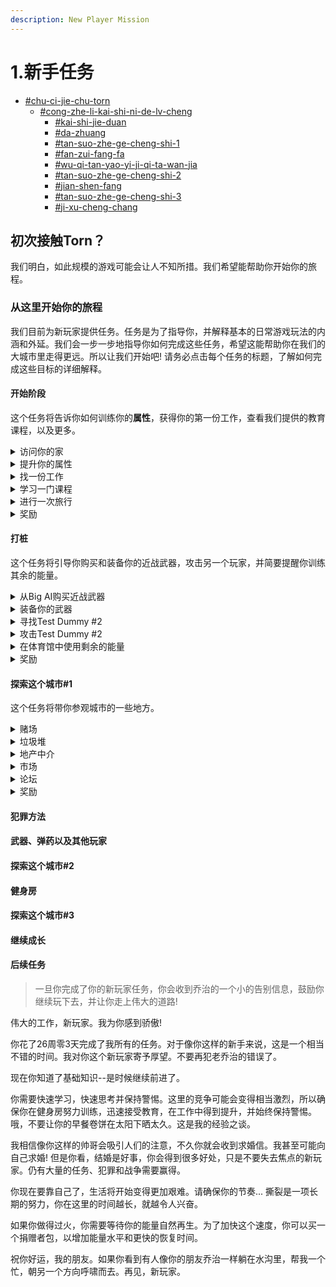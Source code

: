 ```yaml
---
description: New Player Mission
---
```


# 1.新手任务

* [#chu-ci-jie-chu-torn](1.-xin-shou-ren-wu.md#chu-ci-jie-chu-torn "mention")
  * [#cong-zhe-li-kai-shi-ni-de-lv-cheng](1.-xin-shou-ren-wu.md#cong-zhe-li-kai-shi-ni-de-lv-cheng "mention")
    * [#kai-shi-jie-duan](1.-xin-shou-ren-wu.md#kai-shi-jie-duan "mention")
    * [#da-zhuang](1.-xin-shou-ren-wu.md#da-zhuang "mention")
    * [#tan-suo-zhe-ge-cheng-shi-1](1.-xin-shou-ren-wu.md#tan-suo-zhe-ge-cheng-shi-1 "mention")
    * [#fan-zui-fang-fa](1.-xin-shou-ren-wu.md#fan-zui-fang-fa "mention")
    * [#wu-qi-tan-yao-yi-ji-qi-ta-wan-jia](1.-xin-shou-ren-wu.md#wu-qi-tan-yao-yi-ji-qi-ta-wan-jia "mention")
    * [#tan-suo-zhe-ge-cheng-shi-2](1.-xin-shou-ren-wu.md#tan-suo-zhe-ge-cheng-shi-2 "mention")
    * [#jian-shen-fang](1.-xin-shou-ren-wu.md#jian-shen-fang "mention")
    * [#tan-suo-zhe-ge-cheng-shi-3](1.-xin-shou-ren-wu.md#tan-suo-zhe-ge-cheng-shi-3 "mention")
    * [#ji-xu-cheng-chang](1.-xin-shou-ren-wu.md#ji-xu-cheng-chang "mention")

## 初次接触Torn？

我们明白，如此规模的游戏可能会让人不知所措。我们希望能帮助你开始你的旅程。

### 从这里开始你的旅程

我们目前为新玩家提供任务。任务是为了指导你，并解释基本的日常游戏玩法的内涵和外延。我们会一步一步地指导你如何完成这些任务，希望这能帮助你在我们的大城市里走得更远。所以让我们开始吧! 请务必点击每个任务的标题，了解如何完成这些目标的详细解释。

#### 开始阶段

这个任务将告诉你如何训练你的**属性**，获得你的第一份工作，查看我们提供的教育课程，以及更多。

<details>

<summary>访问你的家</summary>

**任务步骤**

1. 导航到主页区域

**任务描述**

你的'家'是你所有个人信息的存储地。我把我所有的信息都塞在裤子里，没有人愿意靠近那里。你的家几乎有你需要知道的关于你自己的每一个小细节；你有多少现金，你有多少能量，还有你的名字......以防你喝醉了而忘记。我一直都是这样做的。看一看，然后点击 "乔治的任务 "回到这里。哦，如果你在我帮助你们学习 "撕裂 "的过程中感到困惑，只需点击闪动的东西。很简单。

</details>

<details>

<summary>提升你的属性</summary>

**任务步骤**

1. 点击左手菜单上的体育馆链接。
2. 2.现在选择你想训练的状态，并点击旁边的训练按钮。&#x20;

**任务描述**&#x20;

近五十年前，当我出现在托恩时，我是一个像你一样瘦弱的老骨头，先生。我几乎每天都被人打得满地找牙。后来我学会了。把你的屁股带到市里的健身房，让你出汗。他们有各种升降机和肚皮上的东西。你可以提升等级，最终解锁更多的东西，只是不要过度，因为你的能量不会永远持续。我上次去的时候就吐了。现在我不能再去了。嘿嘿，他们还没有把地毯上的污渍弄干净。

</details>

<details>

<summary>找一份工作</summary>

**任务步骤**

1. 点击左手菜单上的报纸链接。
2. 在报纸的顶部，点击 "工作列表 "部分。
3. 从 "初级工作 "类别中选择一个工作。
4. 一旦你选择了你的工作，点击旁边的 "去面试 "链接。
5. 你会看到一个对话，可以选择注册。如果这是一份适合你的工作，点击 "注册"。如果不是的话，请点击返回，探索其他的启动工作。
6. 一旦你注册了，你将被转到你的就业页面。

**任务描述**&#x20;

如果你想在这里生存下去，你需要为自己挣得一份薪水，bucko。即使是那些花哨的柯里昂人，一开始也是卖沙拉酱的，所以你最好试着在当地报纸的工作列表页下寻找。你现在还不多，所以你不能太挑剔。哎呀，我现在还在擦鞋，一次4美元。当你有一双漂亮的鞋子时，请给我打电话。工作也会每天积累你的统计数字，你的统计数字越高，就会有更好的工作来找你。所以，出去为自己赚点钱吧。

</details>

<details>

<summary>学习一门课程</summary>

**任务步骤**

1. 点击左手菜单上的教育链接。
2. 点击你想参加的教育领域的课程。在教育页面上有12个不同的领域可供选择。
3. 一旦你选择了你的学习领域，从列表中选择你想进入的班级。
4. 在课程描述的底部，你会看到 "加入这个课程"。如果这是你想要的，请点击加入这个课程。
5. 点击加入这个课程后，你会看到一个描述该课程需要多长时间完成和费用的页面。如果满意，点击 "是的，给我报名"。
6. 然后你会被转到一个页面，告诉你，你已经注册了，以及你完成课程的时间长度。

**任务描述**

我不太喜欢那些脑残的孩子，但接受教育是一个明智之举。你学得越多，你赚得越多。另外，如果你参加一些课程，你也会得到其他东西。看看吧。接受教育可能需要几天、几周甚至几个月的时间，而且会耗费精力。我光是想想都觉得累。但是要有耐心：不要像我一样在第一周就放弃了。自从我从幼儿园辍学以来，我还没有做得这么好。

</details>

<details>

<summary>进行一次旅行</summary>

**任务步骤**

1. 导航到城市区域

**任务描述**

我在Torn的第一天就迷路了，最后在一家脱衣舞俱乐部后面睡觉。还不算太糟! 当你来到这里时，托恩城可能会很压抑，但如果你到处逛逛，你会习惯的。参观一些商店；看看股票市场--嘿，去看看镇上的垃圾场里有什么！我在那里发现了一整张床垫！我在那里发现了一整张床垫。上面几乎没有任何污点! 使用城市地图，你可以通过放大来探索。还有一个 "快速链接 "面板，如果你觉得这样更容易使用。

</details>

<details>

<summary>奖励</summary>

100能量

$250

2个任务积分

</details>

#### 打桩

这个任务将引导你购买和装备你的近战武器，攻击另一个玩家，并简要提醒你训练其余的能量。

<details>

<summary>从Big AI购买近战武器</summary>

**任务步骤**

1. 点击左手菜单上的城市链接。
2. 在城市中找到屏幕右侧的东区。
3. 点击大阿尔的枪店。
4. 从显示给你的列表中选择一个近战武器。所有的近战武器都在顶部。
5. 点击位于你选择的武器旁边的 "购买"。
6. 在下一个屏幕上点击 "是"。

**任务描述**

撕裂的城市不是一个游乐场，你需要注意你的背后......和你的前面，以及两侧。你还没有一个派别或一些朋友，所以给自己准备一件武器。开始的时候要用大的东西来打人，一个近战武器。你可以在大艾尔的枪械店买到它们。记住它在哪里，因为你会经常去那里。但不是我。在我在他的浴室里做了什么之后，艾尔禁止了我......

</details>

<details>

<summary>装备你的武器</summary>

任务步骤

1. 点击位于左手菜单上的 "项目"。
2. 找到你的近战武器。
3. 点击近战武器旁边的【装备】。

任务描述

如果你把武器丢在家里或垃圾箱后面就不好了。用你刚买的近战武器装备你自己。"装备 "是指准备好使用的武器。这个词是我从一个法国人那里学来的。看看你的物品，点击你想使用的武器旁边的+按钮。你现在已经准备好战斗了。耶和华!

</details>

<details>

<summary>寻找Test Dummy #2</summary>

任务步骤

注意：你收到的玩家名字可能与这里列出的名字不同。请注意任务告诉你要搜索的名字。

1. 在位于页面顶部的搜索框中输入Test Dummy #2，或者你可以通过用户ID进行搜索（在页面顶部的搜索栏中从下拉菜单中选择ID），请注意该名字中有空格，而不是下划线，按我这里的方式输入。
2. 点击搜索名称
3. 点击名字Test Dummy #2。它将打开该球员的资料。
4. 不要关闭这个页面。你将在下一个任务中使用它。

任务描述

事情是这样的，有一个可怜的家伙，当他们在Torn的第一天，每个人都会打他--测试假人2号\[ID]。你需要使用屏幕上方的搜索栏东西来搜索他。测试假人2号是一个NPC（非游戏角色），其数据低于平均水平。甚至比我还低! 所以不用担心，他不会反击。

</details>

<details>

<summary>攻击Test Dummy #2</summary>

任务步骤

注意：你需要攻击你的任务所提供的名称。它们是随机产生的，它可能与这里出现的不同。

1. 在测试假人2号的资料中，查看右边的图标。
2. 点击位于档案右侧的\[攻击]链接。这将打开攻击。
3. 你会看到2个拳头和你的近战武器位于攻击的底部。
4. 点击你的近战武器。
5. 继续点击你的近战武器。直到你看到你已经将他的生命值清零。
6. 做完这些后，你会看到3个选项，离开他们，打倒他们，以及住院。
7. 点击 "离开他们"。

任务描述

现在你已经有了一个可以用来打人的大东西，而且你发现了可怜的小测试假人2号\[ID]，你得攻击他，继续打他，只是为了好玩！你的任务是什么？假设你在健身房里训练得很辛苦，你更有可能赢得一场斗殴。战斗到最后，赢得战斗，完成任务。

</details>

<details>

<summary>在体育馆中使用剩余的能量</summary>

任务步骤

1. 点击左手菜单中的健身房链接。
2. 选择你想训练的状态。
3. 在你选择的状态旁边点击训练。
4. 继续点击训练，直到你的能量耗尽。
5. 伟大的工作! 你已经完成了任务。

任务描述

打完比我小的人后，我总是感到很振奋。很有趣，不是吗？我把这种能量用在公园里裸泳和逃避护林员上，但你应该做一些更有用的事情。去健身房，把你剩下的精力用来打铁。同时，我要在这个装着有缺陷的豆豆宝宝的箱子里打个盹。

</details>

<details>

<summary>奖励</summary>

50能源

$250

2个任务积分

</details>

#### 探索这个城市#1

这个任务将带你参观城市的一些地方。

<details>

<summary>赌场</summary>

任务步骤

1. 点击左手菜单上的赌场链接。
2. 在这里你会发现我们的赌场有哪些游戏可供你玩。
3. 点击游戏，了解每个游戏的内容。
4. 你会发现扑克要到第13层才有，黑杰克要到第4层才有。你可以将鼠标悬停在游戏上，以确认在哪个级别上会为你打开。

任务描述

赌场是一个消磨时间的好地方。我不太擅长，这就是为什么我住在一个木箱里而不是房子里，所以要负责任地赌博。有一次我不得不卖掉自己的身体来偿还那里的债务。好在我是个英俊的人，不是吗？只赌你准备失去的东西，包括你的尊严。

</details>

<details>

<summary>垃圾堆</summary>

任务步骤

1. 点击左手菜单上的城市链接。
2. 找到 "红灯区 "下面的垃圾桶，它位于页面的右上方。
3. 点击 "垃圾场"。
4. 每做一次搜索，将花费你5个能量。
5. 垃圾场可以让你找到城市中其他居民倾倒的物品，他们已经不想要了。&#x20;

任务描述&#x20;

每当你扔掉一件物品，它就会被扔到垃圾场。旧枪，弄脏的裤子，那些你需要快速处理掉的杂志。你会惊讶于有多少人潜入这里，在成堆的流浪汉宝藏中搜寻，如果你有耐心，你会对你能找到的东西更加惊讶。我昨天发现了一盒背部按摩器。至少我认为那是它们。

</details>

<details>

<summary>地产中介</summary>

任务步骤

1. 点击左手菜单上的城市链接。
2. 在页面中间的顶部找到 "东城"。
3. 找到 "北区 "下所列的地产代理链接，并点击它。
4. 这个页面将显示所有由其他Torn玩家和系统列出的待售房产!

任务描述

我挺喜欢住在窝棚里。没有什么需要吸尘的。如果它被吹倒了，我可以很快地把它放回去。另外，我知道我所有的食物在哪里....，而不是那袋水泥。但有一天你可能想升级。这只是目前的一个梦想，但当你真的得到一个漂亮的新地方时，你会得到特殊的福利，这将增加你的幸福感。

</details>

<details>

<summary>市场</summary>

任务步骤

1. 点击左手菜单上的城市链接。
2. 在页面中间的顶部找到 "北区 "的位置。
3. 找到 "北区 "下所列的物品市场链接，并点击它。
4. 这个页面将显示所有由其他Torn玩家出售的物品类别。你可以随时在这里购买你可能想要购买的东西，以获得优惠。

任务描述

物品市场是买卖你找到的东西，或你 "找到 "后跑掉的东西的最好地方之一。几乎所有你需要的东西都在这里，而且你可以把你不需要的东西变成现金。除了人血瓶...显然。

</details>

<details>

<summary>论坛</summary>

任务步骤

1. 点击左手边菜单上的论坛链接。
2. 你会看到我们提供的不同论坛类别的列表。
3. 点击任何一个类别都会打开里面列出的所有主题。
4. "问题 "是新玩家提出问题并从其他玩家那里得到答案的好地方。&#x20;

任务描述&#x20;

论坛是一个认识撕裂之城的人和拍摄微风的好地方。如果你在寻找帮助或想介绍自己，请查看 "新玩家 "论坛。如果你要创建一个新的主题，请确保它写得很好，有一个明确的标题，并张贴在正确的论坛上。我希望我第一次来Torn的时候有这个kerjigger。我只是在厕所的隔间里写了我的电话号码，然后遇到了打电话的人。这并没有什么好结果。

</details>

<details>

<summary>奖励</summary>

50元胆量

$500

2个任务积分

</details>

#### 犯罪方法

#### 武器、弹药以及其他玩家

#### 探索这个城市#2

#### 健身房

#### 探索这个城市#3

#### 继续成长

#### 后续任务

> 一旦你完成了你的新玩家任务，你会收到乔治的一个小的告别信息，鼓励你继续玩下去，并让你走上伟大的道路!

伟大的工作，新玩家。我为你感到骄傲!

你花了26周零3天完成了我所有的任务。对于像你这样的新手来说，这是一个相当不错的时间。我对你这个新玩家寄予厚望。不要再犯老乔治的错误了。

现在你知道了基础知识--是时候继续前进了。

你需要快速学习，快速思考并保持警惕。这里的竞争可能会变得相当激烈，所以确保你在健身房努力训练，迅速接受教育，在工作中得到提升，并始终保持警惕。哦，不要让你的早餐卷饼在太阳下晒太久。这是我的经验之谈。

我相信像你这样的帅哥会吸引人们的注意，不久你就会收到求婚信。我甚至可能向自己求婚! 但是你看，结婚是好事，你会得到很多好处，只是不要失去焦点的新玩家。仍有大量的任务、犯罪和战争需要赢得。

你现在要靠自己了，生活将开始变得更加艰难。请确保你的节奏... 撕裂是一项长期的努力，你在这里的时间越长，就越令人兴奋。

如果你做得过火，你需要等待你的能量自然再生。为了加快这个速度，你可以买一个捐赠者包，以增加能量水平和更快的恢复时间。

祝你好运，我的朋友。如果你看到有人像你的朋友乔治一样躺在水沟里，帮我一个忙，朝另一个方向呼啸而去。再见，新玩家。



